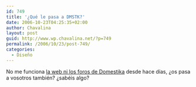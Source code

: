 ```yaml
---
id: 749
title: '¿Qué le pasa a DMSTK?'
date: 2006-10-23T04:25:35+02:00
author: Chavalina
layout: post
guid: http://www.wp.chavalina.net/?p=749
permalink: /2006/10/23/post-749/
categories:
  - Diseño
---
```

No me funciona <a href="http://domestika.org/" target="_blank">la web ni los foros de Domestika</a> desde hace días, ¿os pasa a vosotros también? ¿sabéis algo?